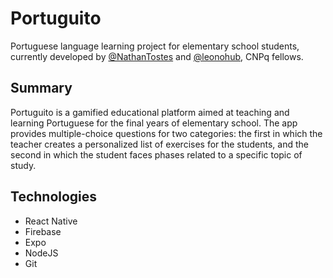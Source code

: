 # Portuguito
Portuguese language learning project for elementary school students, currently developed by [@NathanTostes](https://github.com/NathanTostes) and [@leonohub](https://github.com/leonohub), CNPq fellows.

## Summary
Portuguito is a gamified educational platform aimed at teaching and learning Portuguese for the final years of elementary school. The app provides multiple-choice questions for two categories: the first in which the teacher creates a personalized list of exercises for the students, and the second in which the student faces phases related to a specific topic of study.

## Technologies
- React Native
- Firebase
- Expo
- NodeJS
- Git
